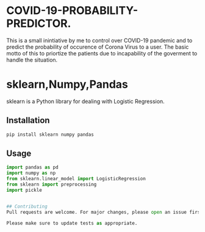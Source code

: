 # COVID-19-PROBABILITY-PREDICTOR.
This is a small inintiative by me to control over COVID-19 pandemic  and  to predict the probability of occurence of Corona Virus to a user. The basic motto of this to priortize the patients due to incapability of the goverment to handle the situation.

# sklearn,Numpy,Pandas

sklearn is a Python library for dealing with Logistic Regression.

## Installation



```bash
pip install sklearn numpy pandas 
```

## Usage

```python
import pandas as pd
import numpy as np
from sklearn.linear_model import LogisticRegression
from sklearn import preprocessing
import pickle


## Contributing
Pull requests are welcome. For major changes, please open an issue first to discuss what you would like to change.

Please make sure to update tests as appropriate.

